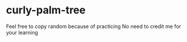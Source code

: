 # curly-palm-tree
Feel free to copy random because of practicing
No need to credit me for your learning
